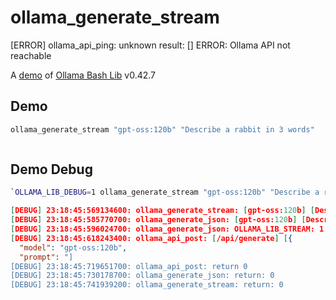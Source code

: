 # ollama_generate_stream
[ERROR] ollama_api_ping: unknown result: []
ERROR: Ollama API not reachable

A [demo](../README.md#demos) of [Ollama Bash Lib](https://github.com/attogram/ollama-bash-lib) v0.42.7

## Demo

```bash
ollama_generate_stream "gpt-oss:120b" "Describe a rabbit in 3 words"
```
```

```

## Demo Debug

```bash
`OLLAMA_LIB_DEBUG=1 ollama_generate_stream "gpt-oss:120b" "Describe a rabbit in 3 words"`
```
```json
[DEBUG] 23:18:45:569134600: ollama_generate_stream: [gpt-oss:120b] [Describe a rabbit in 3 words]
[DEBUG] 23:18:45:585770700: ollama_generate_json: [gpt-oss:120b] [Describe a rabbit in 3 words]
[DEBUG] 23:18:45:596024700: ollama_generate_json: OLLAMA_LIB_STREAM: 1
[DEBUG] 23:18:45:618243400: ollama_api_post: [/api/generate] [{
  "model": "gpt-oss:120b",
  "prompt": "]
[DEBUG] 23:18:45:719651700: ollama_api_post: return 0
[DEBUG] 23:18:45:730178700: ollama_generate_json: return: 0
[DEBUG] 23:18:45:741939200: ollama_generate_stream: return: 0

```
